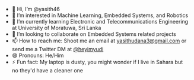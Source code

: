 - 👋 Hi, I’m @yasith46
- 👀 I’m interested in Machine Learning, Embedded Systems, and Robotics
- 🌱 I’m currently learning Electronic and Telecommunications Engineering at University of Moratuwa, Sri Lanka
- 💞️ I’m looking to collaborate on Embedded Systems related projects
- 📫 How to reach me: Shoot me an email at yasithudana3@gmail.com or send me a Twitter DM at [@heyimyudi](https://twitter.com/heyimyudi)
- 😄 Pronouns: He/Him
- ⚡ Fun fact: My laptop is dusty, you might wonder if I live in Sahara but no they'd have a cleaner one

<!---
yasith46/yasith46 is a ✨ special ✨ repository because its `README.md` (this file) appears on your GitHub profile.
You can click the Preview link to take a look at your changes.
--->
